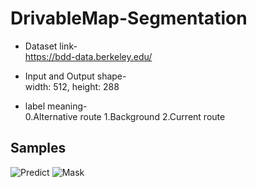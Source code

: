 # DrivableMap-Segmentation

* Dataset link-  
https://bdd-data.berkeley.edu/


* Input and Output shape-  
width: 512, height: 288


* label meaning-  
0.Alternative route  1.Background  2.Current route

Samples
--------
![Predict](https://user-images.githubusercontent.com/52787702/76521440-31bd6300-64a8-11ea-8d41-e40598552d01.gif)
![Mask](https://user-images.githubusercontent.com/52787702/76521187-a643d200-64a7-11ea-891b-2702ace46524.gif)
